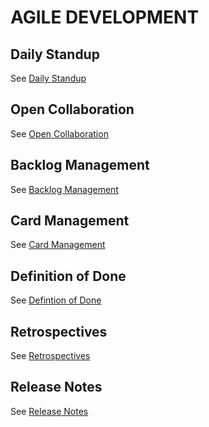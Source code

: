 # AGILE DEVELOPMENT

## Daily Standup
See [Daily Standup](https://github.com/HighOutputVentures/engineering-playbook/blob/main/agile-development/00-daily-standup/README.md)

## Open Collaboration
See [Open Collaboration](https://github.com/HighOutputVentures/engineering-playbook/blob/main/agile-development/01-open-collaboration/README.md)

## Backlog Management
See [Backlog Management](https://github.com/HighOutputVentures/engineering-playbook/blob/main/agile-development/02-backlog-management/README.md)

## Card Management
See [Card Management](https://github.com/HighOutputVentures/engineering-playbook/blob/main/agile-development/03-card-management/README.md)

## Definition of Done
See [Defintion of Done](https://github.com/HighOutputVentures/engineering-playbook/blob/main/agile-development/04-definition-of-done/README.md)

## Retrospectives
See [Retrospectives](https://github.com/HighOutputVentures/engineering-playbook/blob/main/agile-development/05-retrospectives/README.md)

## Release Notes
See [Release Notes](https://github.com/HighOutputVentures/engineering-playbook/blob/main/agile-development/06-release-notes/README.md)


